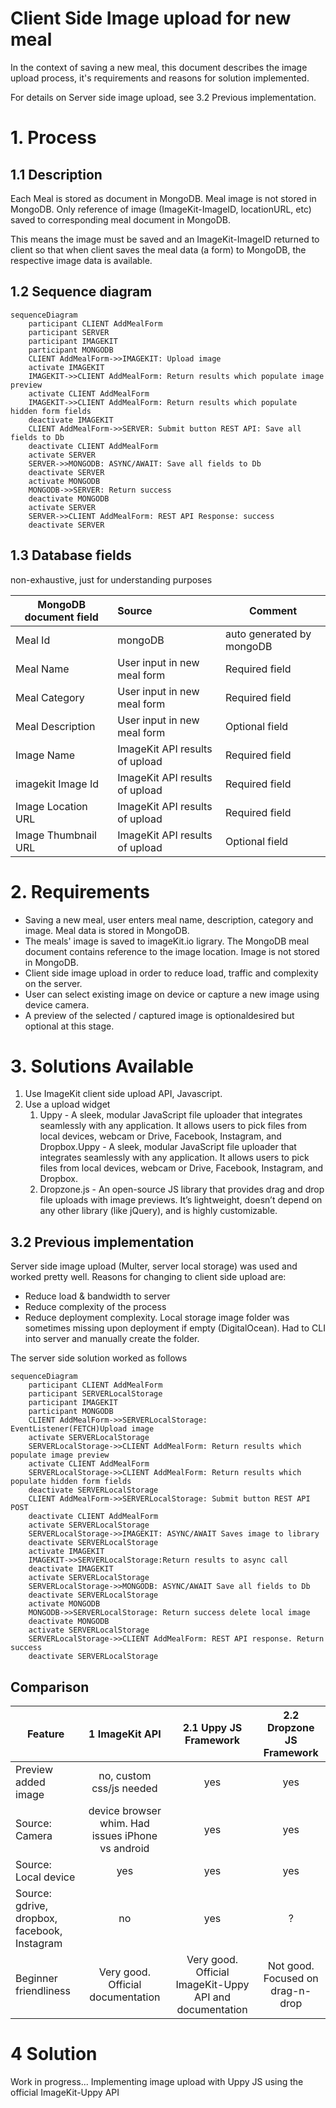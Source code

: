 # Client Side Image upload for new meal

In the context of saving a new meal, this document describes the image upload process, it's requirements and reasons for solution implemented.

For details on Server side image upload, see 3.2 Previous implementation.

# 1. Process

## 1.1 Description
Each Meal is stored as document in MongoDB. Meal image is not stored in MongoDB. Only reference of image (ImageKit-ImageID, locationURL, etc) saved to corresponding meal document in  MongoDB.

This means the image must be saved and an ImageKit-ImageID returned to client so that when client saves the meal data (a form) to MongoDB, the respective image data is available.

## 1.2 Sequence diagram
```mermaid
sequenceDiagram
    participant CLIENT AddMealForm
    participant SERVER
    participant IMAGEKIT
    participant MONGODB
    CLIENT AddMealForm->>IMAGEKIT: Upload image
    activate IMAGEKIT
    IMAGEKIT->>CLIENT AddMealForm: Return results which populate image preview
    activate CLIENT AddMealForm
    IMAGEKIT->>CLIENT AddMealForm: Return results which populate hidden form fields
    deactivate IMAGEKIT
    CLIENT AddMealForm->>SERVER: Submit button REST API: Save all fields to Db
    deactivate CLIENT AddMealForm
    activate SERVER
    SERVER->>MONGODB: ASYNC/AWAIT: Save all fields to Db
    deactivate SERVER
    activate MONGODB
    MONGODB->>SERVER: Return success
    deactivate MONGODB
    activate SERVER
    SERVER->>CLIENT AddMealForm: REST API Response: success
    deactivate SERVER
```

## 1.3 Database fields

non-exhaustive, just for understanding purposes

| MongoDB document field | Source | Comment |
|---|:---|---|
|Meal Id |mongoDB|auto generated by mongoDB|
|Meal Name|User input in new meal form|Required field|
|Meal Category|User input in new meal form|Required field|
|Meal Description|User input in new meal form|Optional field|
|Image Name|ImageKit API results of upload|Required field|
|imagekit Image Id|ImageKit API results of upload|Required field|
|Image Location URL|ImageKit API results of upload|Required field|
|Image Thumbnail URL|ImageKit API results of upload|Optional field|




# 2. Requirements

- Saving a new meal, user enters meal name, description, category and image. Meal data is stored in MongoDB.
- The meals' image is saved to imageKit.io ligrary. The MongoDB meal document contains reference to the image location. Image is not stored in MongoDB.
- Client side image upload in order to reduce load, traffic and complexity on the server.
- User can select existing image on device or capture a new image using device camera.
- A preview of the selected / captured image is optionaldesired but optional at this stage.

# 3. Solutions Available
1. Use ImageKit client side upload API, Javascript.
2. Use a upload widget
   1. Uppy - A sleek, modular JavaScript file uploader that integrates seamlessly with any application. It allows users to pick files from local devices, webcam or Drive, Facebook, Instagram, and Dropbox.Uppy - A sleek, modular JavaScript file uploader that integrates seamlessly with any application. It allows users to pick files from local devices, webcam or Drive, Facebook, Instagram, and Dropbox.
   2. Dropzone.js - An open-source JS library that provides drag and drop file uploads with image previews. It’s lightweight, doesn’t depend on any other library (like jQuery), and is highly customizable.

## 3.2 Previous implementation
Server side image upload (Multer, server local storage) was used and worked pretty well. Reasons for changing to client side upload are:
- Reduce load & bandwidth to server
- Reduce complexity of the process
- Reduce deployment complexity. Local storage image folder was sometimes missing upon deployment if empty (DigitalOcean). Had to CLI into server and manually create the folder.

The server side solution worked as follows

```mermaid
sequenceDiagram
    participant CLIENT AddMealForm
    participant SERVERLocalStorage
    participant IMAGEKIT
    participant MONGODB
    CLIENT AddMealForm->>SERVERLocalStorage: EventListener(FETCH)Upload image
    activate SERVERLocalStorage
    SERVERLocalStorage->>CLIENT AddMealForm: Return results which populate image preview
    activate CLIENT AddMealForm
    SERVERLocalStorage->>CLIENT AddMealForm: Return results which populate hidden form fields
    deactivate SERVERLocalStorage
    CLIENT AddMealForm->>SERVERLocalStorage: Submit button REST API POST
    deactivate CLIENT AddMealForm
    activate SERVERLocalStorage
    SERVERLocalStorage->>IMAGEKIT: ASYNC/AWAIT Saves image to library
    deactivate SERVERLocalStorage
    activate IMAGEKIT
    IMAGEKIT->>SERVERLocalStorage:Return results to async call
    deactivate IMAGEKIT
    activate SERVERLocalStorage
    SERVERLocalStorage->>MONGODB: ASYNC/AWAIT Save all fields to Db
    deactivate SERVERLocalStorage
    activate MONGODB
    MONGODB->>SERVERLocalStorage: Return success delete local image
    deactivate MONGODB
    activate SERVERLocalStorage
    SERVERLocalStorage->>CLIENT AddMealForm: REST API response. Return success
    deactivate SERVERLocalStorage
```


## Comparison

|Feature|1 ImageKit API| 2.1 Uppy JS Framework| 2.2 Dropzone JS Framework|
|-------|:----------:|:-----------------:|:------------------:|
|Preview added image|no, custom css/js needed|yes|yes|
|Source: Camera|device browser whim. Had issues iPhone vs android|yes|yes|
|Source: Local device|yes|yes|yes|
|Source: gdrive, dropbox, facebook, Instagram|no|yes|?|
|Beginner friendliness|Very good. Official documentation|Very good. Official ImageKit-Uppy API and documentation|Not good. Focused on drag-n-drop|

# 4 Solution
Work in progress...
Implementing image upload with Uppy JS using the official ImageKit-Uppy API
